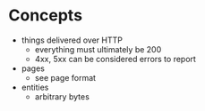 # Concepts

- things delivered over HTTP
  - everything must ultimately be 200
  - 4xx, 5xx can be considered errors to report
- pages
  - see page format
- entities
  - arbitrary bytes
